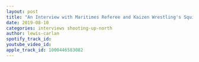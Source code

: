 ```yaml
---
layout: post
title: "An Interview with Maritimes Referee and Kaizen Wrestling's Squishy"
date: 2019-08-10
categories: interviews shooting-up-north
author: lewis-carlan
spotify_track_id: 
youtube_video_id: 
apple_track_id: 1000446583082
---
```

